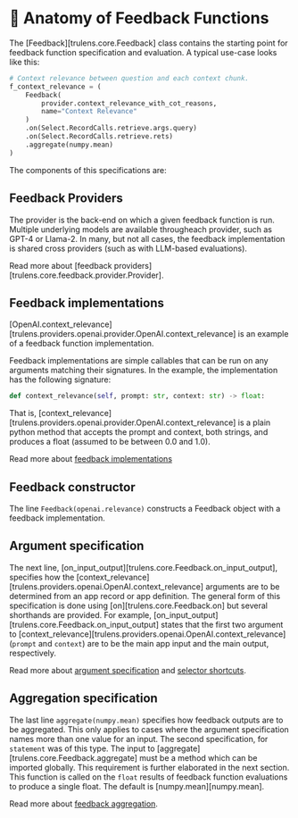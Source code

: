 # 🦴 Anatomy of Feedback Functions

The [Feedback][trulens.core.Feedback] class contains the
starting point for feedback function specification and evaluation. A typical
use-case looks like this:

```python
# Context relevance between question and each context chunk.
f_context_relevance = (
    Feedback(
        provider.context_relevance_with_cot_reasons,
        name="Context Relevance"
    )
    .on(Select.RecordCalls.retrieve.args.query)
    .on(Select.RecordCalls.retrieve.rets)
    .aggregate(numpy.mean)
)
```

The components of this specifications are:

## Feedback Providers

The provider is the back-end on which a given feedback function is run.
Multiple underlying models are available througheach provider, such as GPT-4 or
Llama-2. In many, but not all cases, the feedback implementation is shared
cross providers (such as with LLM-based evaluations).

Read more about [feedback providers][trulens.core.feedback.provider.Provider].

## Feedback implementations

[OpenAI.context_relevance][trulens.providers.openai.provider.OpenAI.context_relevance]
is an example of a feedback function implementation.

Feedback implementations are simple callables that can be run
on any arguments matching their signatures. In the example, the implementation
has the following signature:

```python
def context_relevance(self, prompt: str, context: str) -> float:
```

That is,
[context_relevance][trulens.providers.openai.provider.OpenAI.context_relevance]
is a plain python method that accepts the prompt and context, both strings, and
produces a float (assumed to be between 0.0 and 1.0).

Read more about [feedback implementations](../feedback_implementations/index.md)

## Feedback constructor

The line `Feedback(openai.relevance)` constructs a
Feedback object with a feedback implementation.

## Argument specification

The next line,
[on_input_output][trulens.core.Feedback.on_input_output],
specifies how the
[context_relevance][trulens.providers.openai.OpenAI.context_relevance]
arguments are to be determined from an app record or app definition. The general
form of this specification is done using
[on][trulens.core.Feedback.on] but several shorthands are
provided. For example,
[on_input_output][trulens.core.Feedback.on_input_output]
states that the first two argument to
[context_relevance][trulens.providers.openai.OpenAI.context_relevance]
(`prompt` and `context`) are to be the main app input and the main output,
respectively.

Read more about [argument
specification](../feedback_selectors/selecting_components.md) and [selector
shortcuts](../feedback_selectors/selector_shortcuts.md).

## Aggregation specification

The last line `aggregate(numpy.mean)` specifies how feedback outputs are to be
aggregated. This only applies to cases where the argument specification names
more than one value for an input. The second specification, for `statement` was
of this type. The input to
[aggregate][trulens.core.Feedback.aggregate] must be a method
which can be imported globally. This requirement is further elaborated in the
next section. This function is called on the `float` results of feedback
function evaluations to produce a single float. The default is
[numpy.mean][numpy.mean].

Read more about [feedback aggregation](../feedback_aggregation/index.md).

